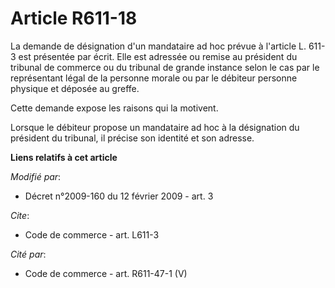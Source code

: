 # Article R611-18

La demande de désignation d'un mandataire ad hoc prévue à l'article L. 611-3 est présentée par écrit. Elle est adressée ou
remise au président du tribunal de commerce ou du tribunal de grande instance selon le cas par le représentant légal de la
personne morale ou par le débiteur personne physique et déposée au greffe. 

Cette demande expose les raisons qui la motivent. 

Lorsque le débiteur propose un mandataire ad hoc à la désignation du président du tribunal, il précise son identité et son
adresse.

**Liens relatifs à cet article**

_Modifié par_:

  - Décret n°2009-160 du 12 février 2009 - art. 3

_Cite_:

  - Code de commerce - art. L611-3

_Cité par_:

  - Code de commerce - art. R611-47-1 (V)
